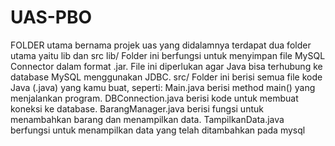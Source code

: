 # UAS-PBO
FOLDER utama bernama projek uas yang didalamnya terdapat dua folder utama yaitu lib dan src
lib/
Folder ini berfungsi untuk menyimpan file MySQL Connector dalam format .jar. File ini diperlukan agar Java bisa terhubung ke database MySQL menggunakan JDBC.
src/
Folder ini berisi semua file kode Java (.java) yang kamu buat, seperti:
Main.java  berisi method main() yang menjalankan program.
DBConnection.java  berisi kode untuk membuat koneksi ke database.
BarangManager.java  berisi fungsi untuk menambahkan barang dan menampilkan data.
TampilkanData.java berfungsi untuk menampilkan data yang telah ditambahkan pada mysql
